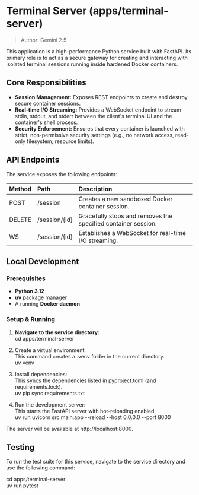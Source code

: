 # **Terminal Server (apps/terminal-server)**

>Author: Gemini 2.5

This application is a high-performance Python service built with FastAPI. Its primary role is to act as a secure gateway for creating and interacting with isolated terminal sessions running inside hardened Docker containers.

## **Core Responsibilities**

* **Session Management:** Exposes REST endpoints to create and destroy secure container sessions.  
* **Real-time I/O Streaming:** Provides a WebSocket endpoint to stream stdin, stdout, and stderr between the client's terminal UI and the container's shell process.  
* **Security Enforcement:** Ensures that every container is launched with strict, non-permissive security settings (e.g., no network access, read-only filesystem, resource limits).

## **API Endpoints**

The service exposes the following endpoints:

| Method | Path | Description |
| :---- | :---- | :---- |
| POST | /session | Creates a new sandboxed Docker container session. |
| DELETE | /session/{id} | Gracefully stops and removes the specified container session. |
| WS | /session/{id} | Establishes a WebSocket for real-time I/O streaming. |

## **Local Development**

### **Prerequisites**

* **Python 3.12**  
* **uv** package manager  
* A running **Docker daemon**

### **Setup & Running**

1. **Navigate to the service directory:**  
   cd apps/terminal-server

2. Create a virtual environment:  
   This command creates a .venv folder in the current directory.  
   uv venv

3. Install dependencies:  
   This syncs the dependencies listed in pyproject.toml (and requirements.lock).  
   uv pip sync requirements.txt

4. Run the development server:  
   This starts the FastAPI server with hot-reloading enabled.  
   uv run uvicorn src.main:app \--reload \--host 0.0.0.0 \--port 8000

The server will be available at http://localhost:8000.

## **Testing**

To run the test suite for this service, navigate to the service directory and use the following command:

cd apps/terminal-server  
uv run pytest  
